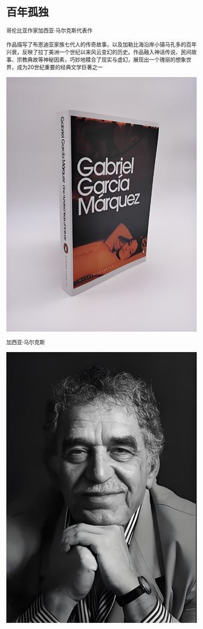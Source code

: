 # 百年孤独
哥伦比亚作家加西亚·马尔克斯代表作<br /><br />
作品描写了布恩迪亚家族七代人的传奇故事，以及加勒比海沿岸小镇马孔多的百年兴衰，反映了拉丁美洲一个世纪以来风云变幻的历史。作品融入神话传说、民间故事、宗教典故等神秘因素，巧妙地糅合了现实与虚幻，展现出一个瑰丽的想象世界，成为20世纪重要的经典文学巨著之一<br /><br />
![百年孤独](./img/ab1d9b77-9b75-4182-b6d1-718928c67edc.jpeg)

加西亚·马尔克斯<br /><br />
![马尔克斯](./img/f32a6949-734e-4baa-8d5c-b95cbf491ad2.jpeg)
